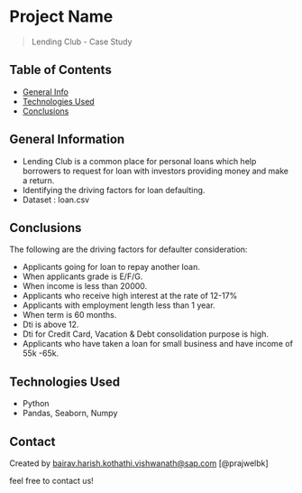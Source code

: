 # Project Name
> Lending Club - Case Study


## Table of Contents
* [General Info](#general-information)
* [Technologies Used](#technologies-used)
* [Conclusions](#conclusions)


<!-- You can include any other section that is pertinent to your problem -->

## General Information

- Lending Club is a common place for personal loans which help borrowers to request for loan with investors providing money and make a return.
- Identifying the driving factors for loan defaulting.
- Dataset : loan.csv

<!-- You don't have to answer all the questions - just the ones relevant to your project. -->

## Conclusions

The following are the driving factors for defaulter consideration:

- Applicants going for loan to repay another loan.
- When applicants grade is E/F/G.
- When income is less than 20000.
- Applicants who receive high interest at the rate of 12-17%
- Applicants with employment length less than 1 year.
- When term is 60 months.
- Dti is above 12.
- Dti for Credit Card, Vacation & Debt consolidation purpose is high.
- Applicants who have taken a loan for small business and have income of 55k -65k.

<!-- You don't have to answer all the questions - just the ones relevant to your project. -->


## Technologies Used
- Python
- Pandas, Seaborn, Numpy

<!-- As the libraries versions keep on changing, it is recommended to mention the version of library used in this project -->


## Contact
Created by 
bairav.harish.kothathi.vishwanath@sap.com
[@prajwelbk] 

feel free to contact us!


<!-- Optional -->
<!-- ## License -->
<!-- This project is open source and available under the [... License](). -->

<!-- You don't have to include all sections - just the one's relevant to your project -->